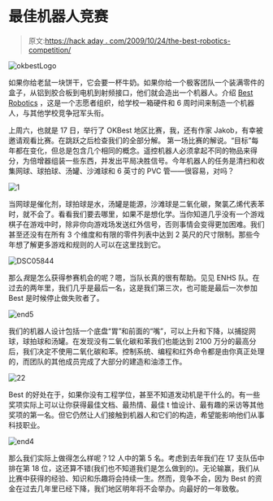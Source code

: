 # 最佳机器人竞赛

> 原文:[https://hack aday . com/2009/10/24/the-best-robotics-competition/](https://hackaday.com/2009/10/24/the-best-robotics-competition/)

![okbestLogo](../Images/8e3517af66510abb79775227a5d9e47b.png "okbestLogo")

如果你给老鼠一块饼干，它会要一杯牛奶。如果你给一个极客团队一个装满零件的盒子，从铝到胶合板到电机到射频接口，他们就会造出一个机器人。介绍 [Best Robotics](http://best.eng.auburn.edu/) ，这是一个志愿者组织，给学校一箱硬件和 6 周时间来制造一个机器人，与其他学校竞争冠军头衔。

上周六，也就是 17 日，举行了 OKBest 地区比赛，我，还有作家 Jakob，有幸被邀请观看比赛。在跳跃之后检查我们的全部分解。
 第一场比赛的解说。“目标”每年都在变化，但总是包含几个相同的概念。遥控机器人必须拿起不同的物品来得分，为倍增器组装一些东西，并发出平局决胜信号。今年机器人的任务是清扫和收集网球、球拍球、汤罐、沙滩球和 6 英寸的 PVC 管——很容易，对吗？

![1](../Images/fff2bdb3fd266bf0bdc7f88047949baf.png "1")

当网球是催化剂，球拍球是水，汤罐是能源，沙滩球是二氧化碳，聚氯乙烯代表苯时，就不会了。看看我们要去哪里，如果不是想化学。当你知道几乎没有一个游戏棋子在游戏中时，除非你向游戏场发送红外信号，否则事情会变得更加困难。我们甚至还没有在所有 3 个维度和有限的零件列表中达到 2 英尺的尺寸限制。那些今年想了解更多游戏和规则的人可以在这里找到它。

![DSC05844](../Images/854ee5ec85ecdba9eeb51ae6a653fd9b.png "DSC05844")

那么*我*是怎么获得参赛机会的呢？嗯，当队长真的很有帮助。见见 ENHS 队。在过去的两年里，我们几乎是最后一名，这是我们第三次，也可能是最后一次参加 Best 是时候停止做失败者了。

![end5](../Images/79fa139882756c9fd13f707cb9e6896b.png "end5")

我们的机器人设计包括一个底盘“胃”和前面的“嘴”，可以上升和下降，以捕捉网球，球拍球和汤罐。在发现没有二氧化碳和苯我们也能达到 2100 万分的最高分后，我们决定不使用二氧化碳和苯。控制系统、编程和红外命令都是由你真正处理的，而团队的其他成员完成了大部分的建造和油漆工作。

![22](../Images/036e365f2d2052803985cfc1d7b02d9b.png "22")

Best 的好处在于，如果你没有工程学位，甚至不知道发动机是干什么的。有一些奖项实际上可以让你获得最佳文档、最热情、最佳 t 恤设计、最有趣的采访等其他奖项的第一名。但它仍然让人们接触到机器人和它们的构造，希望能影响他们从事科技职业。

![end4](../Images/ed63feefdaf1daf72a59b7938b2d8864.png "end4")

那么我们实际上做得怎么样呢？12 人中的第 5 名。考虑到去年我们在 17 支队伍中排在第 18 位，这还算不错(我们也不知道我们是怎么做到的)。无论输赢，我们从比赛中获得的经验、知识和乐趣将会持续一生。然而，竞争不会，因为 Best 的资金在过去几年里已经下降，我们地区明年将不会举办。向最好的一年致敬。